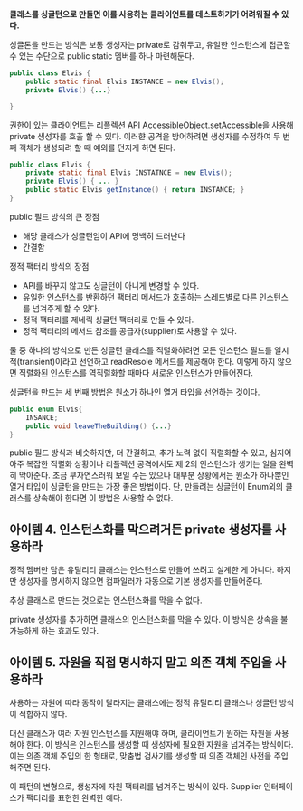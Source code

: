 **클래스를 싱글턴으로 만들면 이를 사용하는 클라이언트를 테스트하기가 어려워질 수 있다.**

싱글톤을 만드는 방식은 보통 생성자는 private로 감춰두고, 유일한 인스턴스에 접근할 수 있는 수단으로 public static 멤버를 하나 마련해둔다.

```java
public class Elvis {
	public static final Elvis INSTANCE = new Elvis();
	private Elvis() {...}

} 
```

권한이 있는 클라이언트는 리플렉션 API AccessibleObject.setAccessible을 사용해 private 생성자를 호출 할 수 있다. 이러햔 공격을 방어하려면 생성자를 수정하여 두 번째 객체가 생성되려 할 때 예외를 던지게 하면 된다.

```java
public class Elvis {
	private static final Elvis INSTATNCE = new Elvis();
	private Elvis() { ... }
	public static Elvis getInstance() { return INSTANCE; }
}
```

public 필드 방식의 큰 장점

- 해당 클래스가 싱글턴임이 API에 명백히 드러난다
- 간결함

정적 팩터리 방식의 장점

- API를 바꾸지 않고도 싱글턴이 아니게 변경할 수 있다.
- 유일한 인스턴스를 반환하던 팩터리 메서드가 호출하는 스레드별로 다른 인스턴스를 넘겨주게 할 수 있다.
- 정적 팩터리를 제네릭 싱글턴 팩터리로 만들 수 있다.
- 정적 팩터리의 메서드 참조를 공급자(supplier)로 사용할 수 있다.

둘 중 하나의 방식으로 만든 싱글턴 클래스를 직렬화하려면 모든 인스턴스 필드를 일시적(transient)이라고 선언하고 readResole 메서드를 제공해야 한다. 이렇게 하지 않으면 직렬화된 인스턴스를 역직렬화할 때마다 새로운 인스턴스가 만들어진다.

싱글턴을 만드는 세 번째 방법은 원소가 하나인 열거 타입을 선언하는 것이다.

```java
public enum Elvis{
	INSANCE;
	public void leaveTheBuilding() {...}
}
```

public 필드 방식과 비슷하지만, 더 간결하고, 추가 노력 없이 직렬화할 수 있고, 심지어 아주 복잡한 직렬화 상황이나 리플렉션 공격에서도 제 2의 인스턴스가 생기는 일을 완벽히 막아준다. 조금 부자연스러워 보일 수는 있으나 대부분 상황에서는 원소가 하나뿐인 열거 타입이 싱글턴을 만드는 가장 좋은 방법이다. 단, 만들려는 싱글턴이 Enum외의 클래스를 상속해야 한다면 이 방법은 사용할 수 없다.

## 아이템 4. 인스턴스화를 막으려거든 private 생성자를 사용하라

정적 멤버만 담은 유틸리티 클래스는 인스턴스로 만들어 쓰려고 설계한 게 아니다. 하지만 생성자를 명시하지 않으면 컴파일러가 자동으로 기본 생성자를 만들어준다. 

추상 클래스로 만드는 것으로는 인스턴스화를 막을 수 없다. 

private 생성자를 추가하면 클래스의 인스턴스화를 막을 수 있다. 이 방식은 상속을 불가능하게 하는 효과도 있다.

## 아이템 5. 자원을 직접 명시하지 말고 의존 객체 주입을 사용하라

사용하는 자원에 따라 동작이 달라지는 클래스에는 정적 유틸리티 클래스나 싱글턴 방식이 적합하지 않다.

 대신 클래스가 여러 자원 인스턴스를 지원해야 하며, 클라이언트가 원하는 자원을 사용해야 한다. 이 방식은 인스턴스를 생성할 때 생성자에 필요한 자원을 넘겨주는 방식이다. 이는 의존 객체 주입의 한 형태로, 맞춤법 검사기를 생성할 때 의존 객체인 사전을 주입해주면 된다.

이 패턴의 변형으로, 생성자에 자원 팩터리를 넘겨주는 방식이 있다.  Supplier<T> 인터페이스가 팩터리를 표현한 완벽한 예다.
